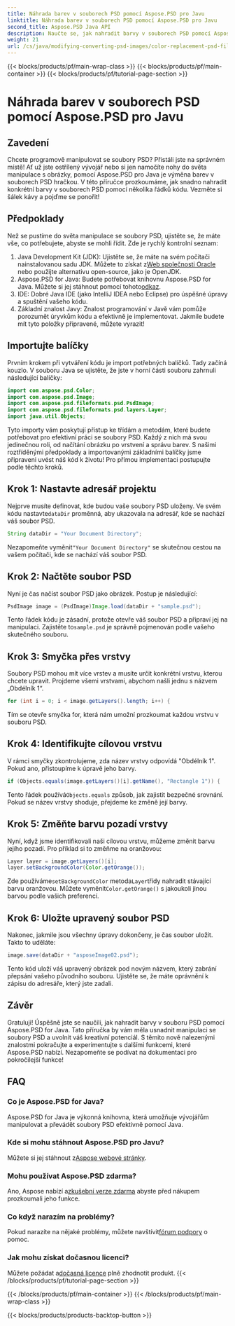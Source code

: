 ```yaml
---
title: Náhrada barev v souborech PSD pomocí Aspose.PSD pro Javu
linktitle: Náhrada barev v souborech PSD pomocí Aspose.PSD pro Javu
second_title: Aspose.PSD Java API
description: Naučte se, jak nahradit barvy v souborech PSD pomocí Aspose.PSD for Java. Chcete-li efektivně manipulovat s obrázky, postupujte podle tohoto jednoduchého průvodce krok za krokem.
weight: 21
url: /cs/java/modifying-converting-psd-images/color-replacement-psd-files/
---
```


{{< blocks/products/pf/main-wrap-class >}}
{{< blocks/products/pf/main-container >}}
{{< blocks/products/pf/tutorial-page-section >}}

# Náhrada barev v souborech PSD pomocí Aspose.PSD pro Javu

## Zavedení
Chcete programově manipulovat se soubory PSD? Přistáli jste na správném místě! Ať už jste ostřílený vývojář nebo si jen namočíte nohy do světa manipulace s obrázky, pomocí Aspose.PSD pro Java je výměna barev v souborech PSD hračkou. V této příručce prozkoumáme, jak snadno nahradit konkrétní barvy v souborech PSD pomocí několika řádků kódu. Vezměte si šálek kávy a pojďme se ponořit!
## Předpoklady
Než se pustíme do světa manipulace se soubory PSD, ujistěte se, že máte vše, co potřebujete, abyste se mohli řídit. Zde je rychlý kontrolní seznam:
1.  Java Development Kit (JDK): Ujistěte se, že máte na svém počítači nainstalovanou sadu JDK. Můžete to získat z[Web společnosti Oracle](https://www.oracle.com/java/technologies/javase-jdk11-downloads.html) nebo použijte alternativu open-source, jako je OpenJDK.
2.  Aspose.PSD for Java: Budete potřebovat knihovnu Aspose.PSD for Java. Můžete si jej stáhnout pomocí tohoto[odkaz](https://releases.aspose.com/psd/java/).
3. IDE: Dobré Java IDE (jako IntelliJ IDEA nebo Eclipse) pro úspěšné úpravy a spuštění vašeho kódu.
4. Základní znalost Javy: Znalost programování v Javě vám pomůže porozumět úryvkům kódu a efektivně je implementovat.
Jakmile budete mít tyto položky připravené, můžete vyrazit!
## Importujte balíčky
Prvním krokem při vytváření kódu je import potřebných balíčků. Tady začíná kouzlo. V souboru Java se ujistěte, že jste v horní části souboru zahrnuli následující balíčky:
```java
import com.aspose.psd.Color;
import com.aspose.psd.Image;
import com.aspose.psd.fileformats.psd.PsdImage;
import com.aspose.psd.fileformats.psd.layers.Layer;
import java.util.Objects;
```
Tyto importy vám poskytují přístup ke třídám a metodám, které budete potřebovat pro efektivní práci se soubory PSD. Každý z nich má svou jedinečnou roli, od načítání obrázku po vrstvení a správu barev.
S našimi roztříděnými předpoklady a importovanými základními balíčky jsme připraveni uvést náš kód k životu! Pro přímou implementaci postupujte podle těchto kroků.
## Krok 1: Nastavte adresář projektu
 Nejprve musíte definovat, kde budou vaše soubory PSD uloženy. Ve svém kódu nastavte`dataDir` proměnná, aby ukazovala na adresář, kde se nachází váš soubor PSD.
```java
String dataDir = "Your Document Directory";
```
 Nezapomeňte vyměnit`"Your Document Directory"` se skutečnou cestou na vašem počítači, kde se nachází váš soubor PSD.
## Krok 2: Načtěte soubor PSD
Nyní je čas načíst soubor PSD jako obrázek. Postup je následující:
```java
PsdImage image = (PsdImage)Image.load(dataDir + "sample.psd");
```
 Tento řádek kódu je zásadní, protože otevře váš soubor PSD a připraví jej na manipulaci. Zajistěte to`sample.psd` je správně pojmenován podle vašeho skutečného souboru.
## Krok 3: Smyčka přes vrstvy
Soubory PSD mohou mít více vrstev a musíte určit konkrétní vrstvu, kterou chcete upravit. Projdeme všemi vrstvami, abychom našli jednu s názvem „Obdélník 1“.
```java
for (int i = 0; i < image.getLayers().length; i++) {
```
Tím se otevře smyčka for, která nám umožní prozkoumat každou vrstvu v souboru PSD.
## Krok 4: Identifikujte cílovou vrstvu
V rámci smyčky zkontrolujeme, zda název vrstvy odpovídá "Obdélník 1". Pokud ano, přistoupíme k úpravě jeho barvy.
```java
if (Objects.equals(image.getLayers()[i].getName(), "Rectangle 1")) {
```
 Tento řádek používá`Objects.equals` způsob, jak zajistit bezpečné srovnání. Pokud se název vrstvy shoduje, přejdeme ke změně její barvy.
## Krok 5: Změňte barvu pozadí vrstvy
Nyní, když jsme identifikovali naši cílovou vrstvu, můžeme změnit barvu jejího pozadí. Pro příklad si to změňme na oranžovou:
```java
Layer layer = image.getLayers()[i];
layer.setBackgroundColor(Color.getOrange());
```
 Zde používáme`setBackgroundColor` metoda`Layer`třídy nahradit stávající barvu oranžovou. Můžete vyměnit`Color.getOrange()` s jakoukoli jinou barvou podle vašich preferencí.
## Krok 6: Uložte upravený soubor PSD
Nakonec, jakmile jsou všechny úpravy dokončeny, je čas soubor uložit. Takto to uděláte:
```java
image.save(dataDir + "asposeImage02.psd");
```
Tento kód uloží váš upravený obrázek pod novým názvem, který zabrání přepsání vašeho původního souboru. Ujistěte se, že máte oprávnění k zápisu do adresáře, který jste zadali.
## Závěr
Gratuluji! Úspěšně jste se naučili, jak nahradit barvy v souboru PSD pomocí Aspose.PSD for Java. Tato příručka by vám měla usnadnit manipulaci se soubory PSD a uvolnit váš kreativní potenciál. S těmito nově nalezenými znalostmi pokračujte a experimentujte s dalšími funkcemi, které Aspose.PSD nabízí. Nezapomeňte se podívat na dokumentaci pro pokročilejší funkce!
## FAQ
### Co je Aspose.PSD for Java?
Aspose.PSD for Java je výkonná knihovna, která umožňuje vývojářům manipulovat a převádět soubory PSD efektivně pomocí Java.
### Kde si mohu stáhnout Aspose.PSD pro Javu?
 Můžete si jej stáhnout z[Aspose webové stránky](https://releases.aspose.com/psd/java/).
### Mohu používat Aspose.PSD zdarma?
 Ano, Aspose nabízí a[zkušební verze zdarma](https://releases.aspose.com/) abyste před nákupem prozkoumali jeho funkce.
### Co když narazím na problémy?
 Pokud narazíte na nějaké problémy, můžete navštívit[fórum podpory](https://forum.aspose.com/c/psd/34) o pomoc.
### Jak mohu získat dočasnou licenci?
 Můžete požádat a[dočasná licence](https://purchase.aspose.com/temporary-license/) plně zhodnotit produkt.
{{< /blocks/products/pf/tutorial-page-section >}}

{{< /blocks/products/pf/main-container >}}
{{< /blocks/products/pf/main-wrap-class >}}

{{< blocks/products/products-backtop-button >}}
